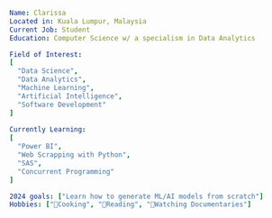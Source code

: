 ```yaml
Name: Clarissa
Located in: Kuala Lumpur, Malaysia
Current Job: Student
Education: Computer Science w/ a specialism in Data Analytics

Field of Interest:
[
  "Data Science",
  "Data Analytics",
  "Machine Learning",
  "Artificial Intelligence",
  "Software Development"
]
    
Currently Learning:
[
  "Power BI",
  "Web Scrapping with Python",
  "SAS",
  "Concurrent Programming"
]

2024 goals: ["Learn how to generate ML/AI models from scratch"] 
Hobbies: ["🍳Cooking", "📖Reading", "🍿Watching Documentaries"]
```    
<!---
CrispiBacon/CrispiBacon is a ✨ special ✨ repository because its `README.md` (this file) appears on your GitHub profile.
You can click the Preview link to take a look at your changes.
--->
